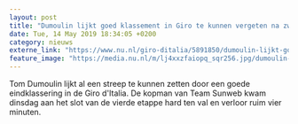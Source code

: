 ```yaml
---
layout: post
title: "Dumoulin lijkt goed klassement in Giro te kunnen vergeten na zware val"
date: Tue, 14 May 2019 18:34:05 +0200
category: nieuws
externe_link: "https://www.nu.nl/giro-ditalia/5891850/dumoulin-lijkt-goed-klassement-in-giro-te-kunnen-vergeten-na-zware-val.html"
feature_image: "https://media.nu.nl/m/lj4xxzfaiopq_sqr256.jpg/dumoulin-lijkt-goed-klassement-in-giro-te-kunnen-vergeten-na-zware-val.jpg"
---
```


Tom Dumoulin lijkt al een streep te kunnen zetten door een goede eindklassering in de Giro d'Italia. De kopman van Team Sunweb kwam dinsdag aan het slot van de vierde etappe hard ten val en verloor ruim vier minuten.
